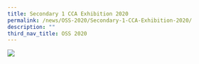 ```yaml
---
title: Secondary 1 CCA Exhibition 2020
permalink: /news/OSS-2020/Secondary-1-CCA-Exhibition-2020/
description: ""
third_nav_title: OSS 2020
---
```

![](/images/News%20and%20Announcements/2020/Secondary%201%20CCA%20Exhibitio%202020/Sec%201%20Parents’%20Orientation%20and%20CCA%20Exhibition.jpg)